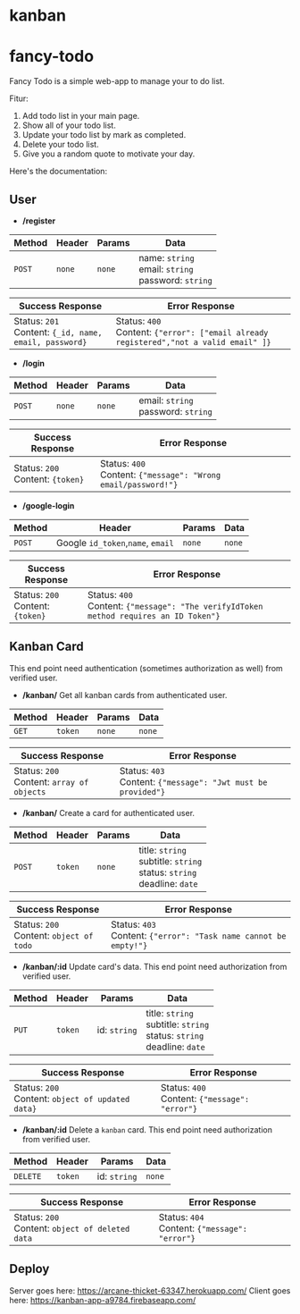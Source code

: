 # kanban

# fancy-todo

Fancy Todo is a simple web-app to manage your to do list.

Fitur:

1. Add todo list in your main page.
2. Show all of your todo list.
3. Update your todo list by mark as completed.
4. Delete your todo list.
5. Give you a random quote to motivate your day.

 Here's the documentation:

## User

- **/register**

| Method | Header | Params | Data                                                      |
| ------ | ------ | ------ | --------------------------------------------------------- |
| `POST` | `none` | `none` | name: `string`<br>email: `string` <br> password: `string` |

| Success Response                                           | Error Response                                               |
| ---------------------------------------------------------- | ------------------------------------------------------------ |
| Status: `201` <br> Content: `{_id, name, email, password}` | Status: `400` <br> Content: `{"error": ["email already registered","not a valid email" ]}` |


- **/login**

| Method | Header | Params | Data                                    |
| ------ | ------ | ------ | --------------------------------------- |
| `POST` | `none` | `none` | email: `string` <br> password: `string` |

| Success Response                      | Error Response                                               |
| ------------------------------------- | ------------------------------------------------------------ |
| Status: `200` <br> Content: `{token}` | Status: `400` <br> Content: `{"message": "Wrong email/password!"}` |


- **/google-login**

| Method | Header                            | Params | Data   |
| ------ | --------------------------------- | ------ | ------ |
| `POST` | Google `id_token`,`name`, `email` | `none` | `none` |

| Success Response                      | Error Response                                               |
| ------------------------------------- | ------------------------------------------------------------ |
| Status: `200` <br> Content: `{token}` | Status: `400` <br> Content: `{"message": "The verifyIdToken method requires an ID Token"}` |


## Kanban Card

This end point need authentication (sometimes authorization as well) from verified user.

- **/kanban/**
  Get all kanban cards from authenticated user.

| Method | Header  | Params | Data   |
| ------ | ------- | ------ | ------ |
| `GET`  | `token` | `none` | `none` |

| Success Response                               | Error Response                                               |
| ---------------------------------------------- | ------------------------------------------------------------ |
| Status: `200` <br> Content: `array of objects` | Status: `403` <br> Content: `{"message": "Jwt must be provided"}` |

- **/kanban/**
  Create a card for authenticated user.

| Method | Header | Params | Data                                    |
| ------ | ------ | ------ | --------------------------------------- |
| `POST` | `token` | `none` | title: `string` <br> subtitle: `string` <br> status: `string` <br> deadline: `date` |

| Success Response                             | Error Response                                               |
| -------------------------------------------- | ------------------------------------------------------------ |
| Status: `200` <br> Content: `object of todo` | Status: `403` <br> Content: `{"error": "Task name cannot be empty!"}` |

- **/kanban/:id**
  Update card's data.  This end point need authorization from verified user.

| Method | Header  | Params       | Data   |
| ------ | ------- | ------------ | ------ |
| `PUT`  | `token` | id: `string` | title: `string` <br> subtitle: `string` <br> status: `string` <br> deadline: `date` |

| Success Response                                      | Error Response                                     |
| ----------------------------------------------------- | -------------------------------------------------- |
| Status: `200` <br> Content: `object of updated data}` | Status: `400` <br> Content: `{"message": "error"}` |


- **/kanban/:id**
  Delete a `kanban` card. This end point need authorization from verified user.

| Method   | Header  | Params       | Data   |
| -------- | ------- | ------------ | ------ |
| `DELETE` | `token` | id: `string` | `none` |

| Success Response                                     | Error Response                                     |
| ---------------------------------------------------- | -------------------------------------------------- |
| Status: `200` <br> Content: `object of deleted data` | Status: `404` <br> Content: `{"message": "error"}` |

## Deploy

Server goes here: https://arcane-thicket-63347.herokuapp.com/ 
Client goes here: https://kanban-app-a9784.firebaseapp.com/
